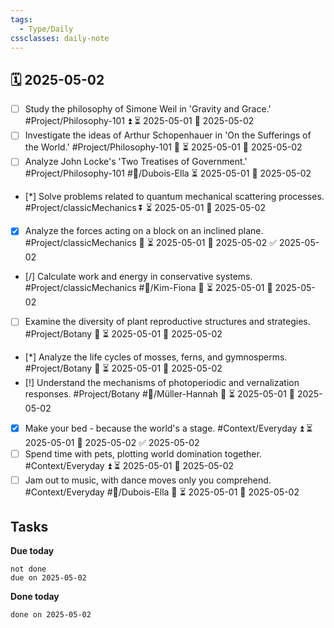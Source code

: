 ```yaml
---
tags:
  - Type/Daily
cssclasses: daily-note
---
```


## 🗓️ 2025-05-02

- [ ] Study the philosophy of Simone Weil in 'Gravity and Grace.' #Project/Philosophy-101 ⏫ ⏳ 2025-05-01 📅 2025-05-02
- [ ] Investigate the ideas of Arthur Schopenhauer in 'On the Sufferings of the World.' #Project/Philosophy-101 🔺 ⏳ 2025-05-01 📅 2025-05-02
- [ ] Analyze John Locke's 'Two Treatises of Government.' #Project/Philosophy-101 #👤/Dubois-Ella ⏳ 2025-05-01 📅 2025-05-02
- [*] Solve problems related to quantum mechanical scattering processes. #Project/classicMechanics ⏬ ⏳ 2025-05-01 📅 2025-05-02
- [x] Analyze the forces acting on a block on an inclined plane. #Project/classicMechanics 🔽 ⏳ 2025-05-01 📅 2025-05-02 ✅ 2025-05-02
- [/] Calculate work and energy in conservative systems. #Project/classicMechanics #👤/Kim-Fiona 🔼 ⏳ 2025-05-01 📅 2025-05-02
- [ ] Examine the diversity of plant reproductive structures and strategies. #Project/Botany 🔼 ⏳ 2025-05-01 📅 2025-05-02
- [*] Analyze the life cycles of mosses, ferns, and gymnosperms. #Project/Botany 🔼 ⏳ 2025-05-01 📅 2025-05-02
- [!] Understand the mechanisms of photoperiodic and vernalization responses. #Project/Botany #👤/Müller-Hannah 🔺 ⏳ 2025-05-01 📅 2025-05-02
- [x] Make your bed - because the world's a stage. #Context/Everyday ⏫ ⏳ 2025-05-01 📅 2025-05-02 ✅ 2025-05-02
- [ ] Spend time with pets, plotting world domination together. #Context/Everyday ⏫ ⏳ 2025-05-01 📅 2025-05-02
- [ ] Jam out to music, with dance moves only you comprehend. #Context/Everyday #👤/Dubois-Ella 🔽 ⏳ 2025-05-01 📅 2025-05-02

## Tasks

**Due today**

```tasks
not done
due on 2025-05-02
```

**Done today**

```tasks
done on 2025-05-02
```
            